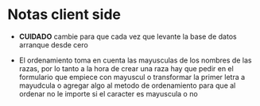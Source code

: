 # Notas client side

- **CUIDADO** cambie para que cada vez que levante la base de datos arranque desde cero
 
- El ordenamiento toma en cuenta las mayusculas de los nombres de las razas, por lo tanto
a la hora de crear una raza hay que pedir en el formulario que empiece con mayuscul o
transformar la primer letra a mayudcula o agregar algo al metodo de ordenamiento para 
que al ordenar no le importe si el caracter es mayuscula o no


